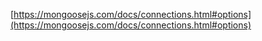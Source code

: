 [https://mongoosejs.com/docs/connections.html#options](https://mongoosejs.com/docs/connections.html#options)

